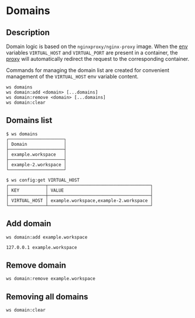 # Domains

## Description

Domain logic is based on the `nginxproxy/nginx-proxy` image.
When the [env](/project/config) variables `VIRTUAL_HOST` and `VIRTUAL_PORT` are present in a container, the [proxy](/plugins/proxy) will automatically redirect the request to the corresponding container.

Commands for managing the domain list are created for convenient management of the `VIRTUAL_HOST` env variable content.


```shell
ws domains
ws domain:add <domain> [...domains]
ws domain:remove <domain> [...domains]
ws domain:clear
```


## Domains list

```shell
$ ws domains
┌─────────────────────┐
│ Domain              │
├─────────────────────┤
│ example.workspace   │
├─────────────────────┤
│ example-2.workspace │
└─────────────────────┘
```

```shell
$ ws config:get VIRTUAL_HOST
┌──────────────┬───────────────────────────────────────┐
│ KEY          │ VALUE                                 │
├──────────────┼───────────────────────────────────────┤
│ VIRTUAL_HOST │ example.workspace,example-2.workspace │
└──────────────┴───────────────────────────────────────┘
```


## Add domain

```shell
ws domain:add example.workspace
```

```text
127.0.0.1 example.workspace
```


## Remove domain

```shell
ws domain:remove example.workspace
```


## Removing all domains

```shell
ws domain:clear
```
